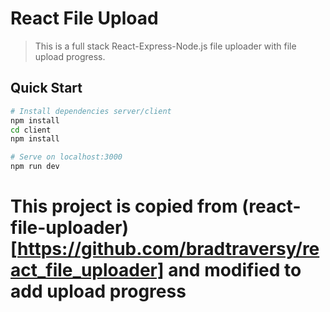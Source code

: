 # React File Upload

> This is a full stack React-Express-Node.js file uploader with file upload progress.

## Quick Start

```bash
# Install dependencies server/client
npm install
cd client
npm install

# Serve on localhost:3000
npm run dev

```

# This project is copied from (react-file-uploader)[https://github.com/bradtraversy/react_file_uploader] and modified to add upload progress
